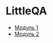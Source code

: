# LittleQA

* [Модуль 1](https://github.com/SmallOgranization/LittleQA/blob/df4748ddee4c8afa86b29ef9e96324ef6c442055/features/%D0%9C%D0%BE%D0%B4%D1%83%D0%BB%D1%8C%201/%D0%97%D0%B0%D0%BA%D0%B0%D0%B7%D1%8B/%D0%9C%D0%BE%D0%B4%D1%83%D0%BB%D1%8C1.feature)
* [Модуль 2](https://github.com/SmallOgranization/LittleQA/blob/bc2308af6974c2213bff6f1b54b87aa6c48d96e0/features/%D0%9C%D0%BE%D0%B4%D1%83%D0%BB%D1%8C%202/%D0%97%D0%B0%D0%BA%D0%B0%D0%B7%D1%8B/%D0%9F%D1%80%D0%BE%D0%B2%D0%B5%D1%80%D0%BA%D0%B0%20%D1%80%D0%B0%D1%81%D1%87%D0%B5%D1%82%D0%B0%20%D0%BF%D0%BE%D0%BB%D1%8F%20%D0%BA%D0%BE%D0%BB%D0%B8%D1%87%D0%B5%D1%81%D1%82%D0%B2%D0%BE%20(%D0%B8%D1%82%D0%BE%D0%B3).feature)
